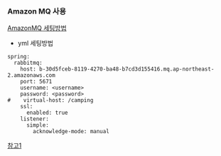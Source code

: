 ### Amazon MQ 사용
[AmazonMQ 세팅방법](https://song8420.tistory.com/429)

* yml 세팅방법
```properties
spring:
  rabbitmq:
    host: b-30d5fceb-8119-4270-ba48-b7cd3d155416.mq.ap-northeast-2.amazonaws.com
    port: 5671
    username: <username>
    password: <password>
#    virtual-host: /camping
    ssl:
      enabled: true
    listener:
      simple:
        acknowledge-mode: manual
```


[참고1](https://jkpark.me/springboot/aws/rabbitmq/java/2021/01/10/Spring-Boot%EC%97%90%EC%84%9C-AmazonMQ%EC%9D%98-RabbitMQ-%EC%97%B0%EB%8F%99-1.html)